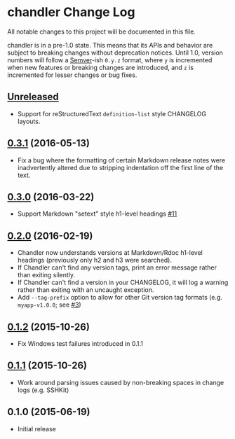 # chandler Change Log

All notable changes to this project will be documented in this file.

chandler is in a pre-1.0 state. This means that its APIs and behavior are subject to breaking changes without deprecation notices. Until 1.0, version numbers will follow a [Semver][]-ish `0.y.z` format, where `y` is incremented when new features or breaking changes are introduced, and `z` is incremented for lesser changes or bug fixes.

## [Unreleased][]

* Support for reStructuredText `definition-list` style CHANGELOG layouts.

## [0.3.1][] (2016-05-13)

* Fix a bug where the formatting of certain Markdown release notes were
  inadvertently altered due to stripping indentation off the first line of the
  text.

## [0.3.0][] (2016-03-22)

* Support Markdown "setext" style h1-level headings [#11](https://github.com/mattbrictson/chandler/pull/11)

## [0.2.0][] (2016-02-19)

* Chandler now understands versions at Markdown/Rdoc h1-level headings (previously only h2 and h3 were searched).
* If Chandler can't find any version tags, print an error message rather than exiting silently.
* If Chandler can't find a version in your CHANGELOG, it will log a warning rather than exiting with an uncaught exception.
* Add `--tag-prefix` option to allow for other Git version tag formats (e.g. `myapp-v1.0.0`; see [#3](https://github.com/mattbrictson/chandler/issues/3))

## [0.1.2][] (2015-10-26)

* Fix Windows test failures introduced in 0.1.1

## [0.1.1][] (2015-10-26)

* Work around parsing issues caused by non-breaking spaces in change logs (e.g. SSHKit)

## 0.1.0 (2015-06-19)

* Initial release

[Semver]: http://semver.org
[Unreleased]: https://github.com/mattbrictson/chandler/compare/v0.3.1...HEAD
[0.3.1]: https://github.com/mattbrictson/chandler/compare/v0.3.0...v0.3.1
[0.3.0]: https://github.com/mattbrictson/chandler/compare/v0.2.0...v0.3.0
[0.2.0]: https://github.com/mattbrictson/chandler/compare/v0.1.2...v0.2.0
[0.1.2]: https://github.com/mattbrictson/chandler/compare/v0.1.1...v0.1.2
[0.1.1]: https://github.com/mattbrictson/chandler/compare/v0.1.0...v0.1.1
